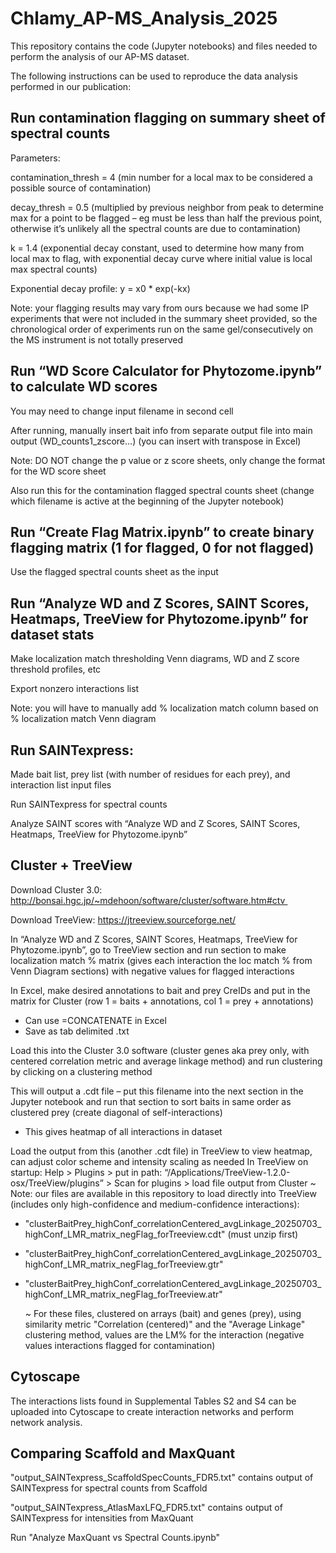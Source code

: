 # Chlamy_AP-MS_Analysis_2025
This repository contains the code (Jupyter notebooks) and files needed to perform the analysis of our AP-MS dataset.

The following instructions can be used to reproduce the data analysis performed in our publication:

## Run contamination flagging on summary sheet of spectral counts
   Parameters:
   
   contamination_thresh = 4 (min number for a local max to be considered a possible source of contamination)
      
   decay_thresh = 0.5 (multiplied by previous neighbor from peak to determine max for a point to be flagged – eg must be less than half the previous point, otherwise it’s unlikely all the spectral counts are due to contamination)
      
   k = 1.4 (exponential decay constant, used to determine how many from local max to flag, with exponential decay curve where initial value is local max spectral counts)
      
   Exponential decay profile: y = x0 * exp(-kx)
   
   Note: your flagging results may vary from ours because we had some IP experiments that were not included in the summary sheet provided, so the chronological order of experiments run on the same gel/consecutively on the MS instrument is not totally preserved

## Run “WD Score Calculator for Phytozome.ipynb” to calculate WD scores
   You may need to change input filename in second cell
   
   After running, manually insert bait info from separate output file into main output (WD_counts1_zscore…) (you can insert with transpose in Excel)
   
   Note: DO NOT change the p value or z score sheets, only change the format for the WD score sheet
   
   Also run this for the contamination flagged spectral counts sheet (change which filename is active at the beginning of the Jupyter notebook)

## Run “Create Flag Matrix.ipynb” to create binary flagging matrix (1 for flagged, 0 for not flagged)
   Use the flagged spectral counts sheet as the input

## Run “Analyze WD and Z Scores, SAINT Scores, Heatmaps, TreeView for Phytozome.ipynb” for dataset stats
   Make localization match thresholding Venn diagrams, WD and Z score threshold profiles, etc
   
   Export nonzero interactions list
      
   Note: you will have to manually add % localization match column based on % localization match Venn diagram

## Run SAINTexpress:
   Made bait list, prey list (with number of residues for each prey), and interaction list input files
   
   Run SAINTexpress for spectral counts
   
   Analyze SAINT scores with “Analyze WD and Z Scores, SAINT Scores, Heatmaps, TreeView for Phytozome.ipynb”

## Cluster + TreeView 
   Download Cluster 3.0: http://bonsai.hgc.jp/~mdehoon/software/cluster/software.htm#ctv 
   
   Download TreeView: https://jtreeview.sourceforge.net/
   
   In “Analyze WD and Z Scores, SAINT Scores, Heatmaps, TreeView for Phytozome.ipynb”, go to TreeView section and run section to make localization match % matrix (gives each interaction the loc match % from Venn Diagram sections) with negative values for flagged interactions
   
   In Excel, make desired annotations to bait and prey CreIDs and put in the matrix for Cluster (row 1 = baits + annotations, col 1 = prey + annotations)
      
   - Can use =CONCATENATE in Excel
   - Save as tab delimited .txt
   
   Load this into the Cluster 3.0 software (cluster genes aka prey only, with centered correlation metric and average linkage method) and run clustering by clicking on a clustering method

   This will output a .cdt file – put this filename into the next section in the Jupyter notebook and run that section to sort baits in same order as clustered prey (create diagonal of self-interactions)
      
   - This gives heatmap of all interactions in dataset
   
   Load the output from this (another .cdt file) in TreeView to view heatmap, can adjust color scheme and intensity scaling as needed
In TreeView on startup: Help > Plugins > put in path: “/Applications/TreeView-1.2.0-osx/TreeView/plugins” > Scan for plugins > load file output from Cluster
      ~ Note: our files are available in this repository to load directly into TreeView (includes only high-confidence and medium-confidence interactions):
- "clusterBaitPrey_highConf_correlationCentered_avgLinkage_20250703_highConf_LMR_matrix_negFlag_forTreeview.cdt" (must unzip first)
- "clusterBaitPrey_highConf_correlationCentered_avgLinkage_20250703_highConf_LMR_matrix_negFlag_forTreeview.gtr"
- "clusterBaitPrey_highConf_correlationCentered_avgLinkage_20250703_highConf_LMR_matrix_negFlag_forTreeview.atr"

  ~ For these files, clustered on arrays (bait) and genes (prey), using similarity metric "Correlation (centered)" and the "Average Linkage" clustering method, values are the LM% for the interaction (negative values interactions flagged for contamination)
   

## Cytoscape
   The interactions lists found in Supplemental Tables S2 and S4 can be uploaded into Cytoscape to create interaction networks and perform network analysis.

## Comparing Scaffold and MaxQuant
   "output_SAINTexpress_ScaffoldSpecCounts_FDR5.txt" contains output of SAINTexpress for spectral counts from Scaffold
   
   "output_SAINTexpress_AtlasMaxLFQ_FDR5.txt" contains output of SAINTexpress for intensities from MaxQuant
   
   Run "Analyze MaxQuant vs Spectral Counts.ipynb"
